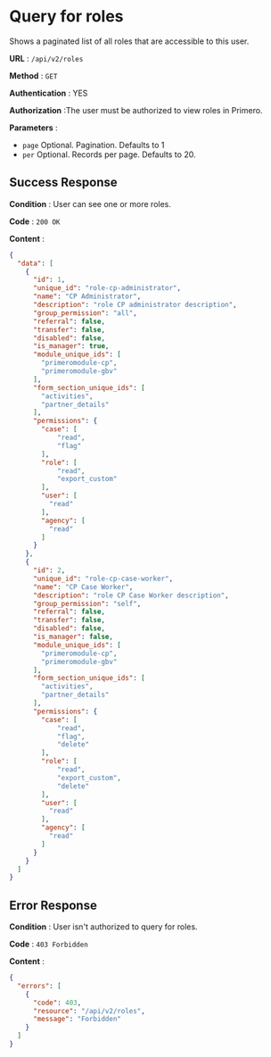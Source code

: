<!-- Copyright (c) 2014 - 2023 UNICEF. All rights reserved. -->

# Query for roles

Shows a paginated list of all roles that are accessible to this user.

**URL** : `/api/v2/roles`

**Method** : `GET`

**Authentication** : YES

**Authorization** :The user must be authorized to view roles in Primero.

**Parameters** :

* `page` Optional. Pagination. Defaults to 1
* `per` Optional. Records per page. Defaults to 20.

## Success Response

**Condition** : User can see one or more roles.

**Code** : `200 OK`

**Content** :

```json
{
  "data": [
    {
      "id": 1,
      "unique_id": "role-cp-administrator",
      "name": "CP Administrator",
      "description": "role CP administrator description",
      "group_permission": "all",
      "referral": false,
      "transfer": false,
      "disabled": false,
      "is_manager": true,
      "module_unique_ids": [
        "primeromodule-cp",
        "primeromodule-gbv"
      ],
      "form_section_unique_ids": [
        "activities",
        "partner_details"
      ],
      "permissions": {
        "case": [
            "read",
            "flag"
        ],
        "role": [
            "read",
            "export_custom"
        ],
        "user": [
          "read"
        ],
        "agency": [
          "read"
        ]
      }
    },
    {
      "id": 2,
      "unique_id": "role-cp-case-worker",
      "name": "CP Case Worker",
      "description": "role CP Case Worker description",
      "group_permission": "self",
      "referral": false,
      "transfer": false,
      "disabled": false,
      "is_manager": false,
      "module_unique_ids": [
        "primeromodule-cp",
        "primeromodule-gbv"
      ],
      "form_section_unique_ids": [
        "activities",
        "partner_details"
      ],
      "permissions": {
        "case": [
            "read",
            "flag",
            "delete"
        ],
        "role": [
            "read",
            "export_custom",
            "delete"
        ],
        "user": [
          "read"
        ],
        "agency": [
          "read"
        ]
      }
    }
  ]
}
```
## Error Response

**Condition** : User isn't authorized to query for roles.

**Code** : `403 Forbidden`

**Content** :

```json
{
  "errors": [
    {
      "code": 403,
      "resource": "/api/v2/roles",
      "message": "Forbidden"
    }
  ]
}
```
